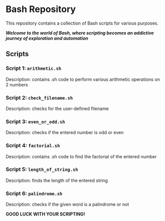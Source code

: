 # Bash Repository

This repository contains a collection of Bash scripts for various purposes.

**_Welcome to the world of Bash, where scripting becomes an addictive journey of exploration and automation_**

## Scripts

### Script 1: `arithmetic.sh`

Description: contains .sh code to perform various arithmetic operations on 2 numbers

### Script 2: `check_filename.sh`

Description: checks for the user-defined filename

### Script 3: `even_or_odd.sh`

Description: checks if the entered number is odd or even

### Script 4: `factorial.sh`

Description: contains .sh code to find the factorial of the entered number

### Script 5: `length_of_string.sh`

Description: finds the length of the entered string

### Script 6: `palindrome.sh`

Description: checks if the given word is a palindrome or not




**GOOD LUCK WITH YOUR SCRIPTING!**
